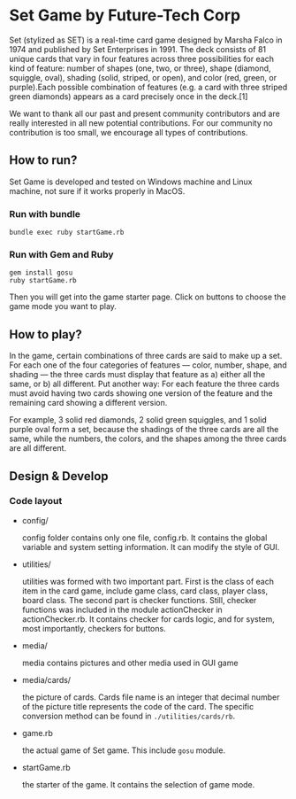 # Set Game by Future-Tech Corp
Set (stylized as SET) is a real-time card game designed by Marsha Falco in 1974 and published by Set Enterprises in 1991. The deck consists of 81 unique cards that vary in four features across three possibilities for each kind of feature: number of shapes (one, two, or three), shape (diamond, squiggle, oval), shading (solid, striped, or open), and color (red, green, or purple).Each possible combination of features (e.g. a card with three striped green diamonds) appears as a card precisely once in the deck.[1]

We want to thank all our past and present community contributors and are really interested in all new potential contributions. For our community no contribution is too small, we encourage all types of contributions.

## How to run?
Set Game is developed and tested on Windows machine and Linux machine, not sure if it works properly in MacOS.
### Run with bundle
```shell
bundle exec ruby startGame.rb
```
### Run with Gem and Ruby
```shell
gem install gosu
ruby startGame.rb
```
Then you will get into the game starter page. Click on buttons to choose the game mode you want to play.

## How to play?
In the game, certain combinations of three cards are said to make up a set. For each one of the four categories of features — color, number, shape, and shading — the three cards must display that feature as a) either all the same, or b) all different. Put another way: For each feature the three cards must avoid having two cards showing one version of the feature and the remaining card showing a different version.

For example, 3 solid red diamonds, 2 solid green squiggles, and 1 solid purple oval form a set, because the shadings of the three cards are all the same, while the numbers, the colors, and the shapes among the three cards are all different.


## Design & Develop
### Code layout
* config/ 

    config folder contains only one file, config.rb. It contains the global variable and system setting information. It can modify the style of GUI.


* utilities/

    utilities was formed with two important part. First is the class of each item in the card game, include game class, card class, player class, board class. The second part is checker functions. Still, checker functions was included in the module actionChecker in actionChecker.rb. It contains checker for cards logic, and for system, most importantly, checkers for buttons.


* media/

    media contains pictures and other media used in GUI game


* media/cards/

    the picture of cards. Cards file name is an integer that decimal number of the picture title represents the code of the card. The specific conversion method can be found in ```./utilities/cards/rb```.


* game.rb

    the actual game of Set game. This include ```gosu``` module.


* startGame.rb
    
    the starter of the game. It contains the selection of game mode.
    

    

    
